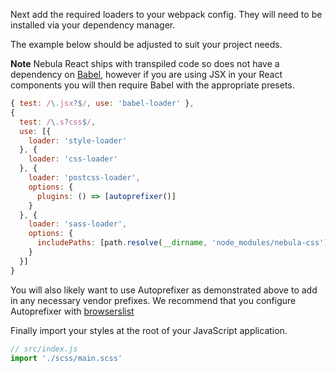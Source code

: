 Next add the required loaders to your webpack config.  They will need to be installed via your dependency manager.

The example below should be adjusted to suit your project needs.

**Note** Nebula React ships with transpiled code so does not have a dependency on [Babel](https://babeljs.io/), however if you are using JSX in your
React components you will then require Babel with the appropriate presets.

```javascript
{ test: /\.jsx?$/, use: 'babel-loader' },
{
  test: /\.s?css$/,
  use: [{
    loader: 'style-loader'
  }, {
    loader: 'css-loader'
  }, {
    loader: 'postcss-loader',
    options: {
      plugins: () => [autoprefixer()]
    }
  }, {
    loader: 'sass-loader',
    options: {
      includePaths: [path.resolve(__dirname, 'node_modules/nebula-css')]
    }
  }]
}
```
You will also likely want to use Autoprefixer as demonstrated above to add in any necessary vendor prefixes.
We recommend that you configure Autoprefixer with [browserslist](https://www.npmjs.com/package/browserslist)

Finally import your styles at the root of your JavaScript application.

```javascript
// src/index.js
import './scss/main.scss'
```
